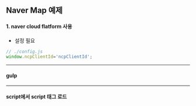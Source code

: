 ## Naver Map 예제

#### 1. naver cloud flatform 사용
* 설정 필요
```js 
// ./config.js
window.ncpClientId='ncpClientId';
```
---
#### gulp
---
#### script에서 script 태그 로드
